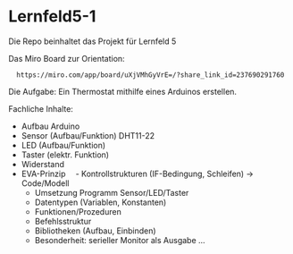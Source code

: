 # Lernfeld5-1

Die Repo beinhaltet das Projekt für Lernfeld 5

Das Miro Board zur Orientation:

      https://miro.com/app/board/uXjVMhGyVrE=/?share_link_id=237690291760

Die Aufgabe:
Ein Thermostat mithilfe eines Arduinos erstellen.

Fachliche Inhalte:

- Aufbau Arduino
- Sensor (Aufbau/Funktion) DHT11-22
- LED (Aufbau/Funktion)
- Taster (elektr. Funktion)
- Widerstand
- EVA-Prinzip
 - Kontrollstrukturen (IF-Bedingung,
      Schleifen) -> Code/Modell
    - Umsetzung Programm Sensor/LED/Taster
    - Datentypen (Variablen, Konstanten)
    - Funktionen/Prozeduren
    - Befehlsstruktur
    - Bibliotheken (Aufbau, Einbinden)
    - Besonderheit: serieller Monitor als Ausgabe
    ...
